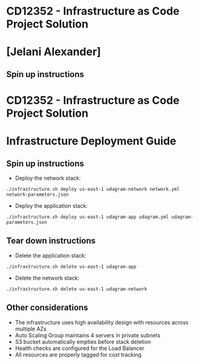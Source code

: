 # CD12352 - Infrastructure as Code Project Solution
# [Jelani Alexander]

## Spin up instructions
# CD12352 - Infrastructure as Code Project Solution

# Infrastructure Deployment Guide

## Spin up instructions

* Deploy the network stack:
```
./infrastructure.sh deploy us-east-1 udagram-network network.yml network-parameters.json
```
* Deploy the application stack:
  
```
./infrastructure.sh deploy us-east-1 udagram-app udagram.yml udagram-parameters.json
```
  
## Tear down instructions
* Delete the application stack:

```
./infrastructure.sh delete us-east-1 udagram-app
```
* Delete the network stack:
```
./infrastructure.sh delete us-east-1 udagram-network
``` 
## Other considerations
* The infrastructure uses high availability design with resources across multiple AZs
* Auto Scaling Group maintains 4 servers in private subnets
* S3 bucket automatically empties before stack deletion
* Health checks are configured for the Load Balancer
* All resources are properly tagged for cost tracking  
